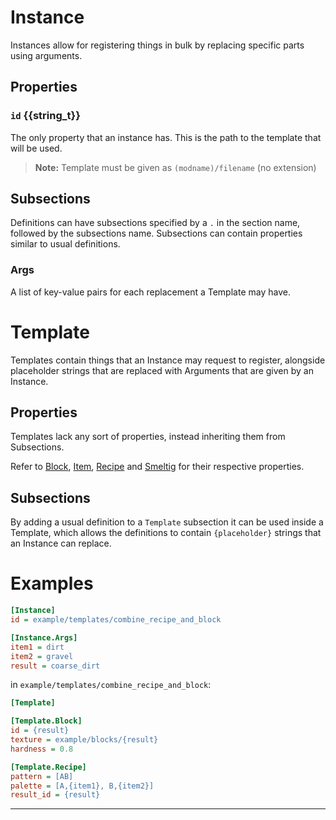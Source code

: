 # Instance
Instances allow for registering things in bulk by replacing specific parts using arguments.

## Properties
### `id` {{string_t}}
The only property that an instance has. This is the path to the template that will be used.
> **Note:** Template must be given as `(modname)/filename` (no extension)

## Subsections
Definitions can have subsections specified by a `.` in the section name, followed by the subsections name.
Subsections can contain properties similar to usual definitions.

### Args
A list of key-value pairs for each replacement a Template may have.

# Template
Templates contain things that an Instance may request to register, alongside placeholder strings that are replaced with Arguments that are given by an Instance.

## Properties
Templates lack any sort of properties, instead inheriting them from Subsections.

Refer to [Block](Block.html), [Item](Item.html), [Recipe](Recipe.html) and [Smeltig](Smelting.html) for their respective properties.

## Subsections
By adding a usual definition to a `Template` subsection it can be used inside a Template, which allows the definitions to contain `{placeholder}` strings that an Instance can replace.

# Examples
```ini
[Instance]
id = example/templates/combine_recipe_and_block

[Instance.Args]
item1 = dirt
item2 = gravel
result = coarse_dirt
```
in `example/templates/combine_recipe_and_block`:
```ini
[Template]

[Template.Block]
id = {result}
texture = example/blocks/{result}
hardness = 0.8

[Template.Recipe]
pattern = [AB]
palette = [A,{item1}, B,{item2}]
result_id = {result}
```
---